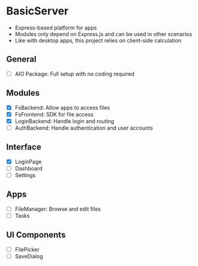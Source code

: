 # BasicServer

- Express-based platform for apps
- Modules only depend on Express.js and can be used in other scenarios
- Like with desktop apps, this project relies on client-side calculation

## General
- [ ] AIO Package: Full setup with no coding required

## Modules
- [x] FsBackend: Allow apps to access files
- [x] FsFrontend: SDK for file access
- [x] LoginBackend: Handle login and routing
- [ ] AuthBackend: Handle authentication and user accounts

## Interface
- [x] LoginPage
- [ ] Dashboard
- [ ] Settings

## Apps
- [ ] FileManager: Browse and edit files
- [ ] Tasks

## UI Components
- [ ] FilePicker
- [ ] SaveDialog
